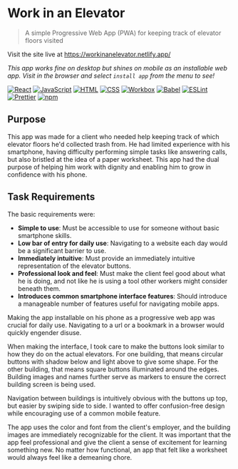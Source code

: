 # Work in an Elevator

> A simple Progressive Web App (PWA) for keeping track of elevator floors visited

Visit the site live at https://workinanelevator.netlify.app/

*This app works fine on desktop but shines on mobile as an installable web app. Visit in the browser and select `install app` from the menu to see!*

[![React](https://img.shields.io/badge/-React-61DAFB?logo=react&logoColor=000)](https://reactjs.org/)
[![JavaScript](https://img.shields.io/badge/-JavaScript-F7DF1E?logo=javascript&logoColor=000)](https://developer.mozilla.org/en-US/docs/Web/JavaScript)
[![HTML](https://img.shields.io/badge/-HTML-E34F26?logo=html5&logoColor=fff)](https://whatwg.org/)
[![CSS](https://img.shields.io/badge/-CSS3-1572B6?logo=css3&logoColor=fff)](https://www.w3.org/Style/CSS/)
[![Workbox](https://img.shields.io/badge/-Workbox-fb8c00)](https://developers.google.com/web/tools/workbox/)
[![Babel](https://img.shields.io/badge/-Babel-030301?logo=babel)](https://babeljs.io/)
[![ESLint](https://img.shields.io/badge/-ESLint-4B32C3?logo=eslint)](https://eslint.org/)
[![Prettier](https://img.shields.io/badge/-Prettier-24292e?logo=prettier)](https://prettier.io/)
[![npm](https://img.shields.io/badge/-npm-CB3837?logo=npm)](https://www.npmjs.com/)

## Purpose

This app was made for a client who needed help keeping track of which elevator floors he'd collected trash from. He had limited experience with his smartphone, having difficulty performing simple tasks like answering calls, but also bristled at the idea of a paper worksheet. This app had the dual purpose of helping him work with dignity and enabling him to grow in confidence with his phone.

## Task Requirements

The basic requirements were:
- **Simple to use**: Must be accessible to use for someone without basic smartphone skills.
- **Low bar of entry for daily use**: Navigating to a website each day would be a significant barrier to use.
- **Immediately intuitive**: Must provide an immediately intuitive representation of the elevator buttons.
- **Professional look and feel**: Must make the client feel good about what he is doing, and not like he is using a tool other workers might consider beneath them.
- **Introduces common smartphone interface features**: Should introduce a manageable number of features useful for navigating mobile apps.

Making the app installable on his phone as a progressive web app was crucial for daily use. Navigating to a url or a bookmark in a browser would quickly engender disuse.

When making the interface, I took care to make the buttons look similar to how they do on the actual elevators. For one building, that means circular buttons with shadow below and light above to give some shape. For the other building, that means square buttons illuminated around the edges. Building images and names further serve as markers to ensure the correct building screen is being used.

Navigation between buildings is intuitively obvious with the buttons up top, but easier by swiping side to side. I wanted to offer confusion-free design while encouraging use of a common mobile feature.

The app uses the color and font from the client's employer, and the building images are immediately recognizable for the client. It was important that the app feel professional and give the client a sense of excitement for learning something new. No matter how functional, an app that felt like a worksheet would always feel like a demeaning chore.


